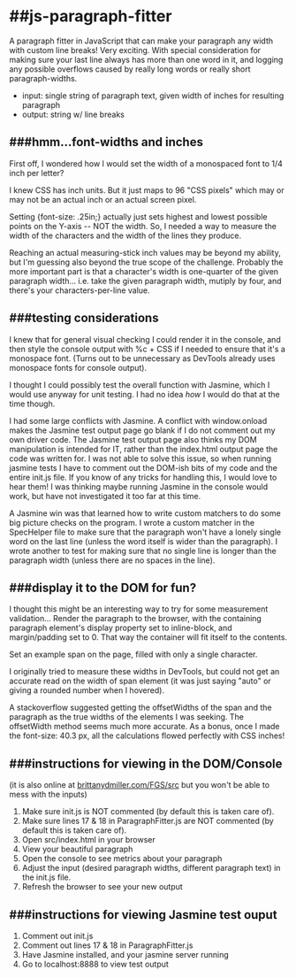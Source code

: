 ##js-paragraph-fitter
====

A paragraph fitter in JavaScript that can make your paragraph any width with custom line breaks! Very exciting. With special consideration for making sure your last line always has more than one word in it, and logging any possible overflows caused by really long words or really short paragraph-widths.


- input: single string of paragraph text, given width of inches for resulting paragraph
- output: string w/ line breaks


###hmm...font-widths and inches
-------
First off, I wondered how I would set the width of a monospaced font to 1/4 inch per letter? 

I knew CSS has inch units. But it just maps to 96 "CSS pixels" which may or may not be an actual inch or an actual screen pixel. 

Setting {font-size: .25in;} actually just sets highest and lowest possible points on the Y-axis -- NOT the width. So, I needed a way to measure the width of the characters and the width of the lines they produce.

Reaching an actual measuring-stick inch values may be beyond my ability, but I'm guessing also beyond the true scope of the challenge. Probably the more important part is that a character's width is one-quarter of the given paragraph width... i.e. take the given paragraph width, mutiply by four, and there's your characters-per-line value.

###testing considerations
------
I knew that for general visual checking I could render it in the console, and then style the console output with %c + CSS if I needed to ensure that it's a monospace font. (Turns out to be unnecessary as DevTools already uses monospace fonts for console output).

I thought I could possibly test the overall function with Jasmine, which I would use anyway for unit testing. I had no idea *how* I would do that at the time though.

I had some large conflicts with Jasmine. A conflict with window.onload makes the Jasmine test output page go blank if I do not comment out my own driver code. The Jasmine test output page also thinks my DOM manipulation is intended for IT, rather than the index.html output page the code was written for. I was not able to solve this issue, so when running jasmine tests I have to comment out the DOM-ish bits of my code and the entire init.js file. If you know of any tricks for handling this, I would love to hear them! I was thinking maybe running Jasmine in the console would work, but have not investigated it too far at this time.

A Jasmine win was that learned how to write custom matchers to do some big picture checks on the program. I wrote a custom matcher in the SpecHelper file to make sure that the paragraph won't have a lonely single word on the last line (unless the word itself is wider than the paragraph). I wrote another to test for making sure that no single line is longer than the paragraph width (unless there are no spaces in the line).


###display it to the DOM for fun? 
-------
I thought this might be an interesting way to try for some measurement validation...
Render the paragraph to the browser, with the containing paragraph element's display property set to inline-block, and margin/padding set to 0. That way the container will fit itself to the contents.

Set an example span on the page, filled with only a single character. 

I originally tried to measure these widths in DevTools, but could not get an accurate read on the width of span element (it was just saying "auto" or giving a rounded number when I hovered).

A stackoverflow suggested getting the offsetWidths of the span and the paragraph as the true widths of the elements I was seeking. The offsetWidth method seems much more accurate. As a bonus, once I made the font-size: 40.3 px, all the calculations flowed perfectly with CSS inches! 

###instructions for viewing in the DOM/Console
------
(it is also online at [brittanydmiller.com/FGS/src](brittanydmiller.com/FGS/src) but you won't be able to mess with the inputs)

1. Make sure init.js is NOT commented (by default this is taken care of).
2. Make sure lines 17 & 18 in ParagraphFitter.js are NOT commented (by default this is taken care of).
3. Open src/index.html in your browser
4. View your beautiful paragraph
5. Open the console to see metrics about your paragraph
6. Adjust the input (desired paragraph widths, different paragraph text) in the init.js file.
7. Refresh the browser to see your new output

###instructions for viewing Jasmine test ouput
-------
1. Comment out init.js
2. Comment out lines 17 & 18 in ParagraphFitter.js
3. Have Jasmine installed, and your jasmine server running
4. Go to localhost:8888 to view test output




